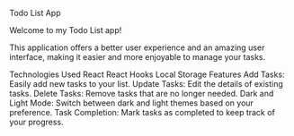Todo List App

Welcome to my Todo List app! 

This application offers a better user experience and an amazing user interface, making it easier and more enjoyable to manage your tasks.

Technologies Used
React
React Hooks
Local Storage
Features
Add Tasks: Easily add new tasks to your list.
Update Tasks: Edit the details of existing tasks.
Delete Tasks: Remove tasks that are no longer needed.
Dark and Light Mode: Switch between dark and light themes based on your preference.
Task Completion: Mark tasks as completed to keep track of your progress.
